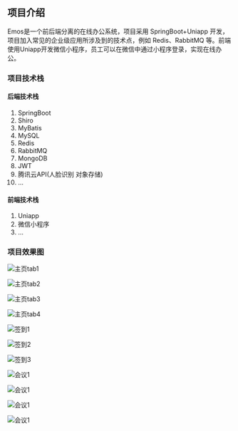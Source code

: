## 项目介绍

Emos是一个前后端分离的在线办公系统，项目采用 SpringBoot+Uniapp 开发，项目加入常见的企业级应用所涉及到的技术点，例如 Redis、RabbitMQ 等。前端使用Uniapp开发微信小程序，员工可以在微信中通过小程序登录，实现在线办公。



### 项目技术栈

#### 后端技术栈

1. SpringBoot
2. Shiro
3. MyBatis
4. MySQL
5. Redis
6. RabbitMQ
7. MongoDB
8. JWT
9. 腾讯云API(人脸识别 对象存储)
10. ...

#### 前端技术栈

1. Uniapp
2. 微信小程序
3. ...


### 项目效果图

![主页tab1](https://github.com/VincentTung/emos_online/blob/main/art/emos_tab1.jpeg)

![主页tab2](https://github.com/VincentTung/emos_online/blob/main/art/emos_tab2.jpeg)

![主页tab3](https://github.com/VincentTung/emos_online/blob/main/art/emos_tab3.jpeg)

![主页tab4](https://github.com/VincentTung/emos_online/blob/main/art/emos_tab4.jpeg)


![签到1](https://github.com/VincentTung/emos_online/raw/master/art/emos_check1.jpeg)

![签到2](https://github.com/VincentTung/emos_online/blob/main/art/emos_check2.jpeg)

![签到3](https://github.com/VincentTung/emos_online/blob/main/art/emos_check3.jpeg)


![会议1](https://github.com/VincentTung/emos_online/blob/main/art/emos_meet1.jpeg)

![会议1](https://github.com/VincentTung/emos_online/blob/main/art/emos_meet2.jpeg)

![会议1](https://github.com/VincentTung/emos_online/blob/main/art/emos_meet3.jpeg)

![会议1](https://github.com/VincentTung/emos_online/blob/main/art/emos_meet4.jpeg)


